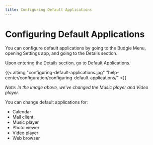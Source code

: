 ```yaml
---
title: Configuring Default Applications
---
```

# Configuring Default Applications

You can configure default applications by going to the Budgie Menu, opening Settings app, and going to the Details section.

Upon entering the Details section, go to Default Applications.

{{< altimg "configuring-default-applications.jpg" "help-center/configuration/configuring-default-applications/" >}}

*Note: In the image above, we've changed the Music player and Video player.*

You can change default applications for:

- Calendar
- Mail client
- Music player
- Photo viewer
- Video player
- Web browser